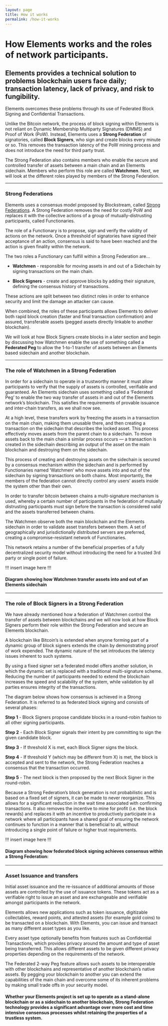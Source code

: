 ```yaml
---
layout: page
title: How it works
permalink: /how-it-works
---
```


# How Elements works and the roles of network participants.

## Elements provides a technical solution to problems blockchain users face daily; transaction latency, lack of privacy, and risk to fungibility.

Elements overcomes these problems through its use of Federated Block Signing and Confidential Transactions.

Unlike the Bitcoin network, the process of block signing within Elements is not reliant on Dynamic Membership Multiparty Signatures (DMMS) and Proof of Work (PoW). Instead, Elements uses a **Strong Federation** of signatories, called **Block Signers**, who sign and create blocks every minute or so. This removes the transaction latency of the PoW mining process and does not introduce the need for third party trust.
 
The Strong Federation also contains members who enable the secure and controlled transfer of assets between a main chain and an Elements sidechain. Members who perform this role are called **Watchmen**. Next, we will look at the different roles played by members of the Strong Federation.

* * * 
 
### Strong Federations
 
Elements uses a consensus model proposed by Blockstream, called [Strong Federations](https://blockstream.com/strong-federations.pdf). A Strong Federation removes the need for costly PoW and replaces it with the collective actions of a group of mutually-distrusting participants, called Functionaries.
 
The role of a Functionary is to propose, sign and verify the validity of actions on the network. Once a threshold of signatories have signed their acceptance of an action, consensus is said to have been reached and the action is given finality within the network.
 
The two roles a Functionary can fulfill within a Strong Federation are...
 
* **Watchmen** - responsible for moving assets in and out of a Sidechain by signing transactions on the main chain.
 
* **Block Signers** - create and approve blocks by adding their signature, defining the consensus history of transactions.

These actions are split between two distinct roles in order to enhance security and limit the damage an attacker can cause.

When combined, the roles of these participants allows Elements to deliver both rapid block creation (faster and final transaction confirmation) and assured, transferable assets (pegged assets directly linkable to another blockchain).
 
We will look at how Block Signers create blocks in a later section and begin by discussing how Watchmen enable the use of something called a **Federated Peg** to allow the 1-to-1 transfer of assets between an Elements based sidechain and another blockchain.

* * * 

### The role of Watchmen in a Strong Federation

In order for a sidechain to operate in a trustworthy manner it must allow participants to verify that the supply of assets is controlled, verifiable and guaranteed. An Elements sidechain uses something called a ‘Federated Peg’ to enable the two way transfer of assets in and out of the Elements network’s blockchain. This satisfies the requirements of provable issuance and inter-chain transfers, as we shall now see.
 
At a high level, these transfers work by freezing the assets in a transaction on the main chain, making them unusable there, and then creating a transaction on the sidechain that describes the locked asset. This process effectively moves assets from the parent chain to a sidechain. To move assets back to the main chain a similar process occurs — a transaction is created in the sidechain describing an output of the asset on the main blockchain and destroying them on the sidechain.
 
This process of creating and destroying assets on the sidechain is secured by a consensus mechanism within the sidechain and is performed by Functionaries named ‘Watchmen‘ who move assets into and out of the sidechain by signing transactions on both chains. Most importantly, the members of the federation cannot directly control any users’ assets inside the system other than their own.
 
In order to transfer bitcoin between chains a multi-signature mechanism is used, whereby a certain number of participants in the federation of mutually distrusting participants must sign before the transaction is considered valid and the assets transferred between chains.
 
The Watchmen observe both the main blockchain and the Elements sidechain in order to validate asset transfers between them. A set of geographically and jurisdictionally distributed servers are preferred, creating a compromise-resistant network of Functionaries.
 
This network retains a number of the beneficial properties of a fully decentralized security model without introducing the need for a trusted 3rd party or single point of failure.
 
!!! insert image here !!!

#### Diagram showing how Watchmen transfer assets into and out of an Elements sidechain

* * * 
 
### The role of Block Signers in a Strong Federation

We have already mentioned how a federation of Watchmen control the transfer of assets between blockchains and we will now look at how Block Signers perform their role within the Strong Federation and secure an Elements blockchain.
 
A blockchain like Bitcoin’s is extended when anyone forming part of a dynamic group of block signers extends the chain by demonstrating proof of work expended. The dynamic nature of the set introduces the latency issues inherent to such systems.
 
By using a fixed signer set a federated model offers another solution, in which the dynamic set is replaced with a traditional multi-signature scheme. Reducing the number of participants needed to extend the blockchain increases the speed and scalability of the system, while validation by all parties ensures integrity of the transactions.
 
The diagram below shows how consensus is achieved in a Strong Federation. It is referred to as federated block signing and consists of several phases:
 
**Step 1** - Block Signers propose candidate blocks in a round-robin fashion to all other signing participants.
 
**Step 2** - Each Block Signer signals their intent by pre committing to sign the given candidate block.
 
**Step 3** - If threshold X is met, each Block Signer signs the block.
 
**Step 4** - If threshold Y (which may be different from X) is met, the block is accepted and sent to the network, the Strong Federation reaches a consensus that the transaction occurred.
 
**Step 5** - The next block is then proposed by the next Block Signer in the round-robin.

Because a Strong Federation’s block generation is not probabilistic and is based on a fixed set of signers, it can be made to never reorganize. This allows for a significant reduction in the wait time associated with confirming transactions. It also removes the incentive to mine for profit (i.e. the block rewards) and replaces it with an incentive to productively participate in a network where all participants have a shared goal of ensuring the network continues to function in a manner that is beneficial to all, without introducing a single point of failure or higher trust requirements.
 
!!! insert image here !!!

#### Diagram showing how federated block signing achieves consensus within a Strong Federation:

* * * 
 
### Asset Issuance and transfers

Initial asset issuance and the re-issuance of additional amounts of those assets are controlled by the use of issuance tokens. These tokens act as a verifiable right to issue an asset and are exchangeable and verifiable amongst participants in the network. 
 
Elements allows new applications such as token issuance, digitizable collectables, reward points, and attested assets (for example gold coins) to be transacted on a blockchain. With Elements, you can issue and transact as many different asset types as you like. 
 
Every asset type optionally benefits from features such as Confidential Transactions, which provides privacy around the amount and type of asset being transferred. This allows different assets to be given different privacy properties depending on the requirements of the network.
 
The Federated 2-way Peg feature allows such assets to be interoperable with other blockchains and representative of another blockchain’s native assets. By pegging your blockchain to another you can extend the capabilities of the main chain and overcome some of its inherent problems by making small trade offs in your security model.

#### Whether your Elements project is set up to operate as a stand-alone blockchain or as a sidechain to another blockchain, Strong Federation technology provides a significant advantage over more cost and time intensive consensus processes whilst retaining the properties of a trustless system.


